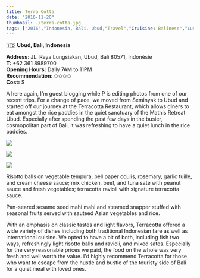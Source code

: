 ```yaml
---
title: Terra Cotta
date: "2016-11-20"
thumbnail: ./terra-cotta.jpg
tags: ["2016","Indonesia, Bali, Ubud,"Travel","Cruisine: Balinese","Lunch","Drinks"]
---
```

🇮🇩 **Ubud, Bali, Indonesia**

**Address**: JL. Raya Lungsiakan, Ubud, Bali 80571, Indonésie  
**T:** +62 361 8989700   
**Opening Hours:** Daily 7AM to 11PM  
**Recommendation**: ✩✩✩✩​  
**Cost:** $  
  
A here again, I'm guest blogging while P is editing photos from one of our recent trips. For a change of pace, we moved from Seminyak to Ubud and started off our journey at the Terracotta Restaurant, which allows diners to eat amongst the rice paddies in the quiet sanctuary of the Mathis Retreat Ubud. Especially after spending the past few days in the busier, cosmopolitan part of Bali, it was refreshing to have a quiet lunch in the rice paddies.

[![](https://hola-yolo.weebly.com/uploads/4/8/2/0/48209285/img-2183.jpg)](https://hola-yolo.weebly.com/uploads/4/8/2/0/48209285/img-2183_orig.jpg)

[![](https://hola-yolo.weebly.com/uploads/4/8/2/0/48209285/img-2184.jpg)](https://hola-yolo.weebly.com/uploads/4/8/2/0/48209285/img-2184_orig.jpg)

[![](https://hola-yolo.weebly.com/uploads/4/8/2/0/48209285/img-2185.jpg)](https://hola-yolo.weebly.com/uploads/4/8/2/0/48209285/img-2185_orig.jpg)

Risotto balls on vegetable tempura, bell paper coulis, rosemary, garlic tuille, and cream cheese sauce; mix chicken, beef, and tuna sate with peanut sauce and fresh vegetables; terracotta ravioli with signature terracotta sauce.

Pan-seared sesame seed mahi mahi and steamed snapper stuffed with seasonal fruits served with sauteed Asian vegetables and rice. 

With an emphasis on classic tastes and light flavors, Terracotta offered a wide variety of dishes including both traditional Indonesian fare as well as international cuisine. We opted to have a bit of both, including fish two ways, refreshingly light risotto balls and ravioli, and mixed sates. Especially for the very reasonable prices we paid, the food on the whole was very fresh and well worth the value. I'd highly recommend Terracotta for those who want to escape from the hustle and bustle of the touristy side of Bali for a quiet meal with loved ones.